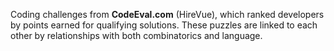 Coding challenges from **CodeEval.com** (HireVue), which ranked developers by points earned for qualifying solutions. These puzzles are linked to each other by relationships with both combinatorics and language.
